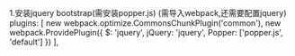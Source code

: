 1.安装jquery bootstrap(需安装popper.js) (需导入webpack,还需要配置jquery)
plugins: [
    new webpack.optimize.CommonsChunkPlugin('common'),
    new webpack.ProvidePlugin({
    $: 'jquery',
    jQuery: 'jquery',
    Popper: ['popper.js', 'default']
    })
    ],
